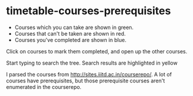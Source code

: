 # timetable-courses-prerequisites

 - Courses which you can take are shown in green.
 - Courses that can't be taken are shown in red.
 - Courses you've completed are shown in blue.

Click on courses to mark them completed, and open up the other courses.

Start typing to search the tree. Search results are highlighted in yellow

I parsed the courses from http://sites.iiitd.ac.in/courserepo/. A lot of courses have prerequisites, 
but those prerequisite courses aren't enumerated in the courserepo.
